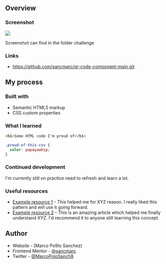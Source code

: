 
## Overview

### Screenshot

![](./screenshot.jpg)

Screenshot can find in the folder challenge

### Links

- https://github.com/sancmarc/qr-code-component-main.git

## My process

### Built with

- Semantic HTML5 markup
- CSS custom properties

### What I learned

```html
<h1>Some HTML code I'm proud of</h1>
```
```css
.proud-of-this-css {
  color: papayawhip;
}
```


### Continued development

I'm currently still on practice need to refresh and learn a lot.


### Useful resources

- [Example resource 1](https://www.example.com) - This helped me for XYZ reason. I really liked this pattern and will use it going forward.
- [Example resource 2](https://www.example.com) - This is an amazing article which helped me finally understand XYZ. I'd recommend it to anyone still learning this concept.


## Author

- Website - [Marco Po9lo Sanchez)
- Frontend Mentor - [@sancmarc](https://www.frontendmentor.io/profile/sancmarc)
- Twitter - [@MarcoPoloSanch8](https://twitter.com/MarcoPoloSanch8)


